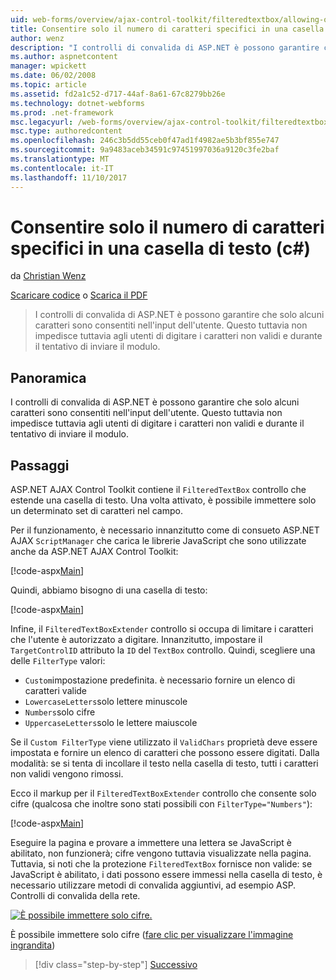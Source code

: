 ```yaml
---
uid: web-forms/overview/ajax-control-toolkit/filteredtextbox/allowing-only-certain-characters-in-a-text-box-cs
title: Consentire solo il numero di caratteri specifici in una casella di testo (c#) | Documenti Microsoft
author: wenz
description: "I controlli di convalida di ASP.NET è possono garantire che solo alcuni caratteri sono consentiti nell'input dell'utente. Questo ancora non impedisce tuttavia agli utenti di digitare non validi..."
ms.author: aspnetcontent
manager: wpickett
ms.date: 06/02/2008
ms.topic: article
ms.assetid: fd2a1c52-d717-44af-8a61-67c8279bb26e
ms.technology: dotnet-webforms
ms.prod: .net-framework
msc.legacyurl: /web-forms/overview/ajax-control-toolkit/filteredtextbox/allowing-only-certain-characters-in-a-text-box-cs
msc.type: authoredcontent
ms.openlocfilehash: 246c3b5dd55ceb0f47ad1f4982ae5b3bf855e747
ms.sourcegitcommit: 9a9483aceb34591c97451997036a9120c3fe2baf
ms.translationtype: MT
ms.contentlocale: it-IT
ms.lasthandoff: 11/10/2017
---
```

<a name="allowing-only-certain-characters-in-a-text-box-c"></a>Consentire solo il numero di caratteri specifici in una casella di testo (c#)
====================
da [Christian Wenz](https://github.com/wenz)

[Scaricare codice](http://download.microsoft.com/download/4/c/2/4c2def7a-0d23-4055-91f9-1f18504167d7/FilteredTextBox0.cs.zip) o [Scarica il PDF](http://download.microsoft.com/download/b/6/a/b6ae89ee-df69-4c87-9bfb-ad1eb2b23373/filteredtextbox0CS.pdf)

> I controlli di convalida di ASP.NET è possono garantire che solo alcuni caratteri sono consentiti nell'input dell'utente. Questo tuttavia non impedisce tuttavia agli utenti di digitare i caratteri non validi e durante il tentativo di inviare il modulo.


## <a name="overview"></a>Panoramica

I controlli di convalida di ASP.NET è possono garantire che solo alcuni caratteri sono consentiti nell'input dell'utente. Questo tuttavia non impedisce tuttavia agli utenti di digitare i caratteri non validi e durante il tentativo di inviare il modulo.

## <a name="steps"></a>Passaggi

ASP.NET AJAX Control Toolkit contiene il `FilteredTextBox` controllo che estende una casella di testo. Una volta attivato, è possibile immettere solo un determinato set di caratteri nel campo.

Per il funzionamento, è necessario innanzitutto come di consueto ASP.NET AJAX `ScriptManager` che carica le librerie JavaScript che sono utilizzate anche da ASP.NET AJAX Control Toolkit:

[!code-aspx[Main](allowing-only-certain-characters-in-a-text-box-cs/samples/sample1.aspx)]

Quindi, abbiamo bisogno di una casella di testo:

[!code-aspx[Main](allowing-only-certain-characters-in-a-text-box-cs/samples/sample2.aspx)]

Infine, il `FilteredTextBoxExtender` controllo si occupa di limitare i caratteri che l'utente è autorizzato a digitare. Innanzitutto, impostare il `TargetControlID` attributo la `ID` del `TextBox` controllo. Quindi, scegliere una delle `FilterType` valori:

- `Custom`impostazione predefinita. è necessario fornire un elenco di caratteri valide
- `LowercaseLetters`solo lettere minuscole
- `Numbers`solo cifre
- `UppercaseLetters`solo le lettere maiuscole

Se il `Custom FilterType` viene utilizzato il `ValidChars` proprietà deve essere impostata e fornire un elenco di caratteri che possono essere digitati. Dalla modalità: se si tenta di incollare il testo nella casella di testo, tutti i caratteri non validi vengono rimossi.

Ecco il markup per il `FilteredTextBoxExtender` controllo che consente solo cifre (qualcosa che inoltre sono stati possibili con `FilterType="Numbers"`):

[!code-aspx[Main](allowing-only-certain-characters-in-a-text-box-cs/samples/sample3.aspx)]

Eseguire la pagina e provare a immettere una lettera se JavaScript è abilitato, non funzionerà; cifre vengono tuttavia visualizzate nella pagina. Tuttavia, si noti che la protezione `FilteredTextBox` fornisce non valide: se JavaScript è abilitato, i dati possono essere immessi nella casella di testo, è necessario utilizzare metodi di convalida aggiuntivi, ad esempio ASP. Controlli di convalida della rete.


[![È possibile immettere solo cifre.](allowing-only-certain-characters-in-a-text-box-cs/_static/image2.png)](allowing-only-certain-characters-in-a-text-box-cs/_static/image1.png)

È possibile immettere solo cifre ([fare clic per visualizzare l'immagine ingrandita](allowing-only-certain-characters-in-a-text-box-cs/_static/image3.png))

>[!div class="step-by-step"]
[Successivo](allowing-only-certain-characters-in-a-text-box-vb.md)
